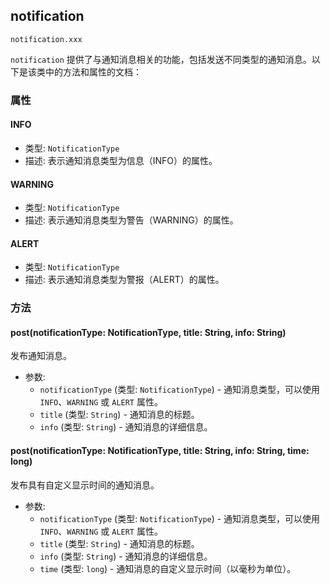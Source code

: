 ## notification

`notification.xxx`

`notification` 提供了与通知消息相关的功能，包括发送不同类型的通知消息。以下是该类中的方法和属性的文档：

### 属性

#### INFO
- 类型: `NotificationType`
- 描述: 表示通知消息类型为信息（INFO）的属性。

#### WARNING
- 类型: `NotificationType`
- 描述: 表示通知消息类型为警告（WARNING）的属性。

#### ALERT
- 类型: `NotificationType`
- 描述: 表示通知消息类型为警报（ALERT）的属性。

### 方法

#### post(notificationType: NotificationType, title: String, info: String)
发布通知消息。

- 参数:
  - `notificationType` (类型: `NotificationType`) - 通知消息类型，可以使用 `INFO`、`WARNING` 或 `ALERT` 属性。
  - `title` (类型: `String`) - 通知消息的标题。
  - `info` (类型: `String`) - 通知消息的详细信息。

#### post(notificationType: NotificationType, title: String, info: String, time: long)
发布具有自定义显示时间的通知消息。

- 参数:
  - `notificationType` (类型: `NotificationType`) - 通知消息类型，可以使用 `INFO`、`WARNING` 或 `ALERT` 属性。
  - `title` (类型: `String`) - 通知消息的标题。
  - `info` (类型: `String`) - 通知消息的详细信息。
  - `time` (类型: `long`) - 通知消息的自定义显示时间（以毫秒为单位）。

